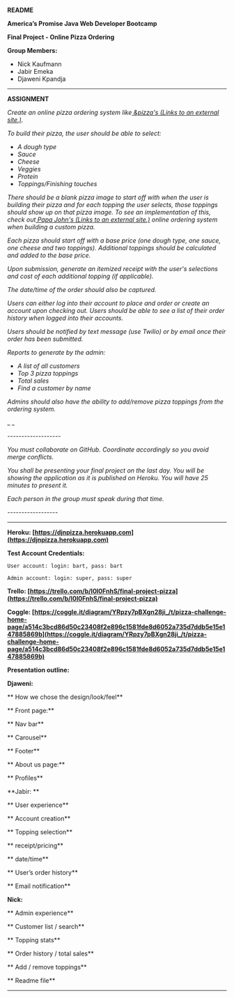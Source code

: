 
**README**

**America’s Promise Java Web Developer Bootcamp**

**Final Project - Online Pizza Ordering**

**Group Members:**



* Nick Kaufmann
* Jabir Emeka
* Djaweni Kpandja



---


**ASSIGNMENT**

_Create an online pizza ordering system like[ &pizza's (Links to an external site.)](https://order.andpizza.com/menu/gaithersburg)._

_To build their pizza, the user should be able to select:_



* _A dough type_
* _Sauce_
* _Cheese_
* _Veggies_
* _Protein_
* _Toppings/Finishing touches_

_There should be a blank pizza image to start off with when the user is building their pizza and for each topping the user selects, those toppings should show up on that pizza image. To see an implementation of this, check out[ Papa John's (Links to an external site.)](https://www.papajohns.com/order/builder/productBuilderInfo?productGroupId=cyo&productSKU.sku=1-1-4-83&quantity=1) online ordering system when building a custom pizza._

_Each pizza should start off with a base price (one dough type, one sauce, one cheese and two toppings). Additional toppings should be calculated and added to the base price._

_Upon submission, generate an itemized receipt with the user's selections and cost of each additional topping (if applicable)._

_The date/time of the order should also be captured._

_Users can either log into their account to place and order or create an account upon checking out. Users should be able to see a list of their order history when logged into their accounts._

_Users should be notified by text message (use Twilio) or by email once their order has been submitted._

_Reports to generate by the admin:_



* _A list of all customers_
* _Top 3 pizza toppings_
* _Total sales_
* _Find a customer by name_

_Admins should also have the ability to add/remove pizza toppings from the ordering system._

_ _

_-------------------_

_You must collaborate on GitHub. Coordinate accordingly so you avoid merge conflicts._

_You shall be presenting your final project on the last day. You will be showing the application as it is published on Heroku. You will have 25 minutes to present it._

_Each person in the group must speak during that time._

_------------------_



---


**Heroku: [https://djnpizza.herokuapp.com](https://djnpizza.herokuapp.com)**

**Test Account Credentials:**

	User account: login: bart, pass: bart

	Admin account: login: super, pass: super

**Trello: [https://trello.com/b/I0l0FnhS/final-project-pizza](https://trello.com/b/I0l0FnhS/final-project-pizza)**

**Coggle: [https://coggle.it/diagram/YRpzy7pBXgn28ji_/t/pizza-challenge-home-page/a514c3bcd86d50c23408f2e896c1581fde8d6052a735d7ddb5e15e147885869b](https://coggle.it/diagram/YRpzy7pBXgn28ji_/t/pizza-challenge-home-page/a514c3bcd86d50c23408f2e896c1581fde8d6052a735d7ddb5e15e147885869b)**

**Presentation outline:**

**Djaweni:**

**	How we chose the design/look/feel**

**	Front page:**

**		Nav bar**

**		Carousel**

**		Footer**

**	About us page:**

**		Profiles**

**Jabir: **

**	User experience**

**	Account creation**

**	Topping selection**

**	receipt/pricing**

**	date/time**

**	User’s order history**

**	Email notification**

**Nick:**

**	Admin experience**

**	Customer list / search**

**	Topping stats**

**	Order history / total sales**

**	Add / remove toppings**

**	Readme file**



---


